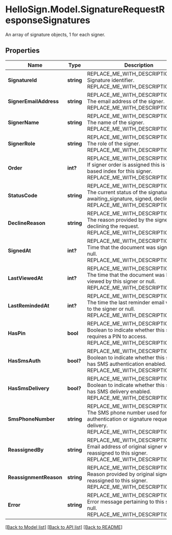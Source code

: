 # HelloSign.Model.SignatureRequestResponseSignatures
An array of signature objects, 1 for each signer.

## Properties

Name | Type | Description | Notes
------------ | ------------- | ------------- | -------------
**SignatureId** | **string** | REPLACE_ME_WITH_DESCRIPTION_BEGIN Signature identifier. REPLACE_ME_WITH_DESCRIPTION_END | [optional] 
**SignerEmailAddress** | **string** | REPLACE_ME_WITH_DESCRIPTION_BEGIN The email address of the signer. REPLACE_ME_WITH_DESCRIPTION_END | [optional] 
**SignerName** | **string** | REPLACE_ME_WITH_DESCRIPTION_BEGIN The name of the signer. REPLACE_ME_WITH_DESCRIPTION_END | [optional] 
**SignerRole** | **string** | REPLACE_ME_WITH_DESCRIPTION_BEGIN The role of the signer. REPLACE_ME_WITH_DESCRIPTION_END | [optional] 
**Order** | **int?** | REPLACE_ME_WITH_DESCRIPTION_BEGIN If signer order is assigned this is the 0-based index for this signer. REPLACE_ME_WITH_DESCRIPTION_END | [optional] 
**StatusCode** | **string** | REPLACE_ME_WITH_DESCRIPTION_BEGIN The current status of the signature. eg: awaiting_signature, signed, declined. REPLACE_ME_WITH_DESCRIPTION_END | [optional] 
**DeclineReason** | **string** | REPLACE_ME_WITH_DESCRIPTION_BEGIN The reason provided by the signer for declining the request. REPLACE_ME_WITH_DESCRIPTION_END | [optional] 
**SignedAt** | **int?** | REPLACE_ME_WITH_DESCRIPTION_BEGIN Time that the document was signed or null. REPLACE_ME_WITH_DESCRIPTION_END | [optional] 
**LastViewedAt** | **int?** | REPLACE_ME_WITH_DESCRIPTION_BEGIN The time that the document was last viewed by this signer or null. REPLACE_ME_WITH_DESCRIPTION_END | [optional] 
**LastRemindedAt** | **int?** | REPLACE_ME_WITH_DESCRIPTION_BEGIN The time the last reminder email was sent to the signer or null. REPLACE_ME_WITH_DESCRIPTION_END | [optional] 
**HasPin** | **bool** | REPLACE_ME_WITH_DESCRIPTION_BEGIN Boolean to indicate whether this signature requires a PIN to access. REPLACE_ME_WITH_DESCRIPTION_END | [optional] 
**HasSmsAuth** | **bool?** | REPLACE_ME_WITH_DESCRIPTION_BEGIN Boolean to indicate whether this signature has SMS authentication enabled. REPLACE_ME_WITH_DESCRIPTION_END | [optional] 
**HasSmsDelivery** | **bool?** | REPLACE_ME_WITH_DESCRIPTION_BEGIN Boolean to indicate whether this signature has SMS delivery enabled. REPLACE_ME_WITH_DESCRIPTION_END | [optional] 
**SmsPhoneNumber** | **string** | REPLACE_ME_WITH_DESCRIPTION_BEGIN The SMS phone number used for authentication or signature request delivery. REPLACE_ME_WITH_DESCRIPTION_END | [optional] 
**ReassignedBy** | **string** | REPLACE_ME_WITH_DESCRIPTION_BEGIN Email address of original signer who reassigned to this signer. REPLACE_ME_WITH_DESCRIPTION_END | [optional] 
**ReassignmentReason** | **string** | REPLACE_ME_WITH_DESCRIPTION_BEGIN Reason provided by original signer who reassigned to this signer. REPLACE_ME_WITH_DESCRIPTION_END | [optional] 
**Error** | **string** | REPLACE_ME_WITH_DESCRIPTION_BEGIN Error message pertaining to this signer, or null. REPLACE_ME_WITH_DESCRIPTION_END | [optional] 

[[Back to Model list]](../README.md#documentation-for-models) [[Back to API list]](../README.md#documentation-for-api-endpoints) [[Back to README]](../README.md)

